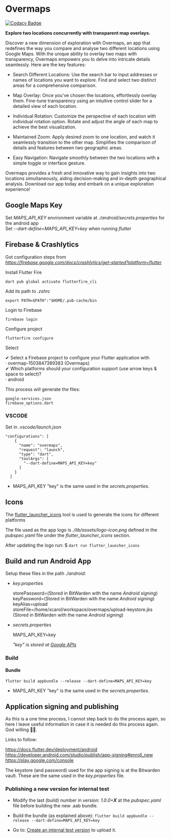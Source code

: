 # Overmaps

[![Codacy Badge](https://app.codacy.com/project/badge/Grade/bebc173017684c0db197fa10ab538c39)](https://app.codacy.com/gh/xcarol/overmaps/dashboard?utm_source=gh&utm_medium=referral&utm_content=&utm_campaign=Badge_grade)

**Explore two locations concurrently with transparent map overlays.**  

Discover a new dimension of exploration with Overmaps, an app that redefines the way you compare and analyse two different locations using Google Maps. With the unique ability to overlay two maps with transparency, Overmaps empowers you to delve into intricate details seamlessly. Here are the key features:  

- Search Different Locations:
    Use the search bar to input addresses or names of locations you want to explore.
    Find and select two distinct areas for a comprehensive comparison.

- Map Overlay:
    Once you've chosen the locations, effortlessly overlay them.
    Fine-tune transparency using an intuitive control slider for a detailed view of each location.

- Individual Rotation:
    Customize the perspective of each location with individual rotation option.
    Rotate and adjust the angle of each map to achieve the best visualization.

- Maintained Zoom:
    Apply desired zoom to one location, and watch it seamlessly transition to the other map.
    Simplifies the comparison of details and features between two geographic areas.

- Easy Navigation:
    Navigate smoothly between the two locations with a simple toggle or interface gesture.

Overmaps provides a fresh and innovative way to gain insights into two locations simultaneously, aiding decision-making and in-depth geographical analysis. Download our app today and embark on a unique exploration experience!

## Google Maps Key

Set _MAPS_API_KEY_ environment variable at _./android/secrets.properties_  for the android app  
Set _--dart-define=MAPS_API_KEY=key_ when running _flutter_

## Firebase & Crashlytics

Got configuration steps from _https://firebase.google.com/docs/crashlytics/get-started?platform=flutter_  

Install Flutter Fire

    dart pub global activate flutterfire_cli

Add its path to _.zshrc_

    export PATH=$PATH":"$HOME/.pub-cache/bin

Login to Firebase  

    firebase login

Configure project  

    flutterfire configure

Select  

✔ Select a Firebase project to configure your Flutter application with  
· overmap-1503847389383 (Overmaps)  
✔ Which platforms should your configuration support (use arrow keys & space to select)?  
· android  

This process will generate the files:  

    google-services.json
    firebase_options.dart

### VSCODE

Set in _.vscode/launch.json_

    "configurations": [
        {
          "name": "overmaps",
          "request": "launch",
          "type": "dart",
          "toolArgs": [
            "--dart-define=MAPS_API_KEY=key"
          ]
        }
      ]

- MAPS_API_KEY "key" is the same used in the _secrets.properties_.  

## Icons

The [flutter_launcher_icons](https://pub.dev/packages/flutter_launcher_icons) tool is used to generate the icons for different platforms  

The file used as the app logo is _./lib/assets/logo-icon.png_  defined in the _pubspec.yaml_ file under the _flutter_launcher_icons_ section.  

After updating the logo run:  $ `dart run flutter_launcher_icons`

## Build and run Android App

Setup these files in the path _./android_:  

- _key.properties_

    storePassword=(Stored in BitWarden with the name _Android signing_)  
    keyPassword=(Stored in BitWarden with the name _Android signing_)  
    keyAlias=upload  
    storeFile=/home/xcarol/workspace/overmaps/upload-keystore.jks (Stored in BitWarden with the name _Android signing_)  

- _secrets.properties_

    MAPS_API_KEY=key  

    _"key" is stored at [Google APIs](https://console.cloud.google.com/apis/credentials/key/266?project=overmap-1503847389383)_

### Build

#### Bundle

`flutter build appbundle --release --dart-define=MAPS_API_KEY=key`

- MAPS_API_KEY "key" is the same used in the _secrets.properties_.  

## Application signing and publishing

As this is a one time process, I cannot step back to do the process again, so here I leave useful information in case it is needed do this process again. God willing 🤞😅.  

Links to follow:  

<https://docs.flutter.dev/deployment/android>  
<https://developer.android.com/studio/publish/app-signing#enroll_new>  
<https://play.google.com/console>  

The keystore (and password) used for the app signing is at the Bitwarden vault. These are the same used in the _key.properties_ file.  

### Publishing a new version for internal test

- Modify the last (build) number in _version: 1.0.0+**X**_ at the _pubspec.yaml_ file before building the new .aab bundle.

- Build the bundle (as explained above): `flutter build appbundle --release --dart-define=MAPS_API_KEY=key`

- Go to: [Create an internal test version](https://play.google.com/console/u/0/developers/5602401961225582177/app/4974805149532825109/app-dashboard) to upload it.
